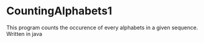 # CountingAlphabets1

This program counts the occurence of every alphabets in a given sequence.
Written in java
